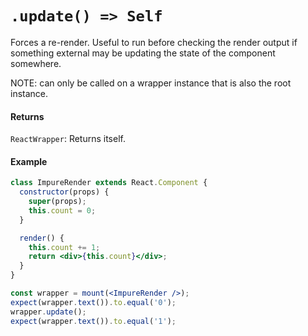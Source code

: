 # `.update() => Self`

Forces a re-render. Useful to run before checking the render output if something external
may be updating the state of the component somewhere.

NOTE: can only be called on a wrapper instance that is also the root instance.


#### Returns

`ReactWrapper`: Returns itself.



#### Example

```jsx
class ImpureRender extends React.Component {
  constructor(props) {
    super(props);
    this.count = 0;
  }

  render() {
    this.count += 1;
    return <div>{this.count}</div>;
  }
}
```
```jsx
const wrapper = mount(<ImpureRender />);
expect(wrapper.text()).to.equal('0');
wrapper.update();
expect(wrapper.text()).to.equal('1');
```
